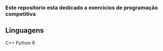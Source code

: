 ### Este repositorio esta dedicado a exercicios de programação competitiva

## Linguagens
C++
Python 
R
